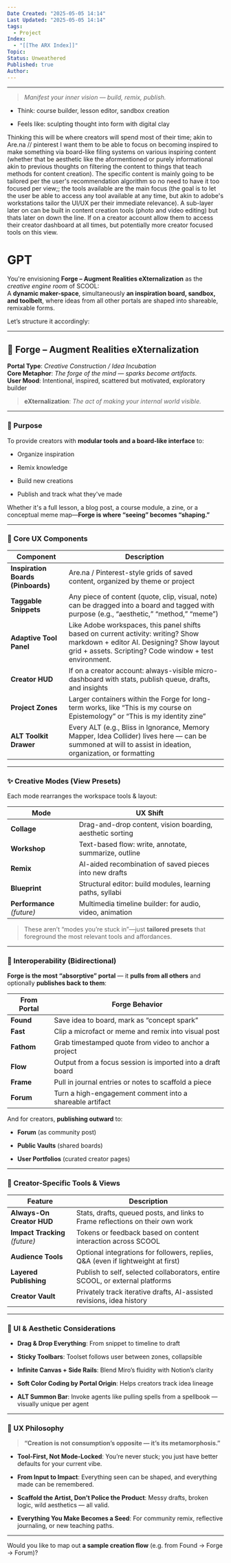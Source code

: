 ```yaml
---
Date Created: "2025-05-05 14:14"
Last Updated: "2025-05-05 14:14"
tags:
  - Project
Index:
  - "[[The ARX Index]]"
Topic: 
Status: Unweathered
Published: true
Author:
---
```

---

> _Manifest your inner vision — build, remix, publish._

- Think: course builder, lesson editor, sandbox creation
    
- Feels like: sculpting thought into form with digital clay

Thinking this will be where creators will spend most of their time; akin to Are.na // pinterest I want them to be able to focus on becoming inspired to make something via board-like filing systems on various inspiring content (whether that be aesthetic like the aformentioned or purely informational akin to previous thoughts on filtering the content to things that teach methods for content creation). The specific content is mainly going to be tailored per the user's recommendation algorithm so no need to have it too focused per view;; the tools available are the main focus (the goal is to let the user be able to access any tool available at any time, but akin to adobe's workstations tailor the UI/UX per their immediate relevance). A sub-layer later on can be built in content creation tools (photo and video editing) but thats later on down the line. If on a creator account allow them to access their creator dashboard at all times, but potentially more creator focused tools on this view.

# GPT
You're envisioning **Forge – Augment Realities eXternalization** as the _creative engine room_ of SCOOL:  
A **dynamic maker-space**, simultaneously **an inspiration board, sandbox, and toolbelt**, where ideas from all other portals are shaped into shareable, remixable forms.

Let’s structure it accordingly:

---

## 🔨 **Forge – Augment Realities eXternalization**

**Portal Type**: _Creative Construction / Idea Incubation_  
**Core Metaphor**: _The forge of the mind — sparks become artifacts._  
**User Mood**: Intentional, inspired, scattered but motivated, exploratory builder

> **eXternalization**: _The act of making your internal world visible._

---

### 🎯 Purpose

To provide creators with **modular tools and a board-like interface** to:

- Organize inspiration
    
- Remix knowledge
    
- Build new creations
    
- Publish and track what they've made
    

Whether it's a full lesson, a blog post, a course module, a zine, or a conceptual meme map—**Forge is where “seeing” becomes “shaping.”**

---

### 🧰 Core UX Components

|Component|Description|
|---|---|
|**Inspiration Boards (Pinboards)**|Are.na / Pinterest-style grids of saved content, organized by theme or project|
|**Taggable Snippets**|Any piece of content (quote, clip, visual, note) can be dragged into a board and tagged with purpose (e.g., “aesthetic,” “method,” “meme”)|
|**Adaptive Tool Panel**|Like Adobe workspaces, this panel shifts based on current activity: writing? Show markdown + editor AI. Designing? Show layout grid + assets. Scripting? Code window + test environment.|
|**Creator HUD**|If on a creator account: always-visible micro-dashboard with stats, publish queue, drafts, and insights|
|**Project Zones**|Larger containers within the Forge for long-term works, like “This is my course on Epistemology” or “This is my identity zine”|
|**ALT Toolkit Drawer**|Every ALT (e.g., Bliss in Ignorance, Memory Mapper, Idea Collider) lives here — can be summoned at will to assist in ideation, organization, or formatting|

---

### ✨ Creative Modes (View Presets)

Each mode rearranges the workspace tools & layout:

|Mode|UX Shift|
|---|---|
|**Collage**|Drag-and-drop content, vision boarding, aesthetic sorting|
|**Workshop**|Text-based flow: write, annotate, summarize, outline|
|**Remix**|AI-aided recombination of saved pieces into new drafts|
|**Blueprint**|Structural editor: build modules, learning paths, syllabi|
|**Performance** _(future)_|Multimedia timeline builder: for audio, video, animation|

> These aren’t “modes you’re stuck in”—just **tailored presets** that foreground the most relevant tools and affordances.

---

### 🔁 Interoperability (Bidirectional)

**Forge is the most “absorptive” portal** — it **pulls from all others** and optionally **publishes back to them**:

|From Portal|Forge Behavior|
|---|---|
|**Found**|Save idea to board, mark as “concept spark”|
|**Fast**|Clip a microfact or meme and remix into visual post|
|**Fathom**|Grab timestamped quote from video to anchor a project|
|**Flow**|Output from a focus session is imported into a draft board|
|**Frame**|Pull in journal entries or notes to scaffold a piece|
|**Forum**|Turn a high-engagement comment into a shareable artifact|

And for creators, **publishing outward** to:

- **Forum** (as community post)
    
- **Public Vaults** (shared boards)
    
- **User Portfolios** (curated creator pages)
    

---

### 🔐 Creator-Specific Tools & Views

|Feature|Description|
|---|---|
|**Always-On Creator HUD**|Stats, drafts, queued posts, and links to Frame reflections on their own work|
|**Impact Tracking** _(future)_|Tokens or feedback based on content interaction across SCOOL|
|**Audience Tools**|Optional integrations for followers, replies, Q&A (even if lightweight at first)|
|**Layered Publishing**|Publish to self, selected collaborators, entire SCOOL, or external platforms|
|**Creator Vault**|Privately track iterative drafts, AI-assisted revisions, idea history|

---

### 🎨 UI & Aesthetic Considerations

- **Drag & Drop Everything**: From snippet to timeline to draft
    
- **Sticky Toolbars**: Toolset follows user between zones, collapsible
    
- **Infinite Canvas + Side Rails**: Blend Miro’s fluidity with Notion’s clarity
    
- **Soft Color Coding by Portal Origin**: Helps creators track idea lineage
    
- **ALT Summon Bar**: Invoke agents like pulling spells from a spellbook — visually unique per agent
    

---

### 🧬 UX Philosophy

> **“Creation is not consumption’s opposite — it’s its metamorphosis.”**

- **Tool-First, Not Mode-Locked**: You’re never stuck; you just have better defaults for your current vibe.
    
- **From Input to Impact**: Everything seen can be shaped, and everything made can be remembered.
    
- **Scaffold the Artist, Don’t Police the Product**: Messy drafts, broken logic, wild aesthetics — all valid.
    
- **Everything You Make Becomes a Seed**: For community remix, reflective journaling, or new teaching paths.
    

---

Would you like to map out **a sample creation flow** (e.g. from Found → Forge → Forum)?